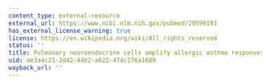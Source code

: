 ```yaml
---
content_type: external-resource
external_url: https://www.ncbi.nlm.nih.gov/pubmed/29599193
has_external_license_warning: true
license: https://en.wikipedia.org/wiki/All_rights_reserved
status: ''
title: Pulmonary neuroendocrine cells amplify allergic asthma responses
uid: ae3a4c21-2d42-44b2-a622-474c1f6a1689
wayback_url: ''
---
```

